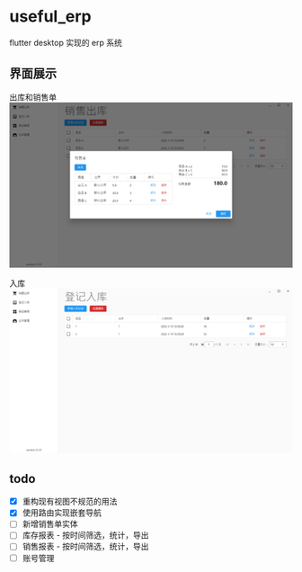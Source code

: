 # useful_erp

flutter desktop 实现的 erp 系统

## 界面展示

出库和销售单
![出库和销售单](docs/assets/出库和销售单.png)

入库
![入库](docs/assets/入库.png)

## todo

- [x] 重构现有视图不规范的用法
- [x] 使用路由实现嵌套导航
- [ ] 新增销售单实体
- [ ] 库存报表 - 按时间筛选，统计，导出
- [ ] 销售报表 - 按时间筛选，统计，导出
- [ ] 账号管理
